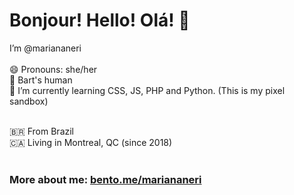 <h1> Bonjour! Hello! Olá! 👋 </h1>

I’m @mariananeri<br><br>
😄 Pronouns: she/her<br>
🐶 Bart's human<br>
🌱 I’m currently learning CSS, JS, PHP and Python. (This is my pixel sandbox)<br><br>

:brazil: From Brazil<br>
:canada: Living in Montreal, QC (since 2018)<br><br>

<h3>More about me: <a href="https://bento.me/mariananeri" target=_blank>bento.me/mariananeri</a><br></h3>
  




 
  



<!---
mariananeri/mariananeri is a ✨ special ✨ repository because its `README.md` (this file) appears on your GitHub profile.
You can click the Preview link to take a look at your changes.
--->
